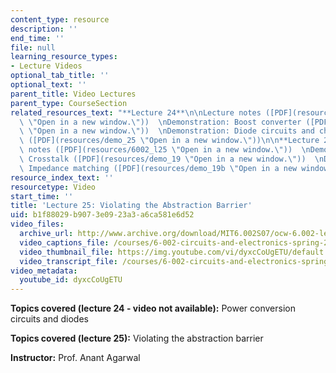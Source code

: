 ```yaml
---
content_type: resource
description: ''
end_time: ''
file: null
learning_resource_types:
- Lecture Videos
optional_tab_title: ''
optional_text: ''
parent_title: Video Lectures
parent_type: CourseSection
related_resources_text: "**Lecture 24**\n\nLecture notes ([PDF](resources/6002_l24\
  \ \"Open in a new window.\"))  \nDemonstration: Boost converter ([PDF](resources/demo_28\
  \ \"Open in a new window.\"))  \nDemonstration: Diode circuits and characteristic\
  \ ([PDF](resources/demo_25 \"Open in a new window.\"))\n\n**Lecture 25**\n\nLecture\
  \ notes ([PDF](resources/6002_l25 \"Open in a new window.\"))  \nDemonstration:\
  \ Crosstalk ([PDF](resources/demo_19 \"Open in a new window.\"))  \nDemonstration:\
  \ Impedance matching ([PDF](resources/demo_19b \"Open in a new window.\"))"
resource_index_text: ''
resourcetype: Video
start_time: ''
title: 'Lecture 25: Violating the Abstraction Barrier'
uid: b1f88029-b907-3e09-23a3-a6ca581e6d52
video_files:
  archive_url: http://www.archive.org/download/MIT6.002S07/ocw-6.002-lec-mit-10250-09dec2003-220k.mp4
  video_captions_file: /courses/6-002-circuits-and-electronics-spring-2007/aae1fdb408e357d4bfe3e63dff69171a_dyxcCoUgETU.vtt
  video_thumbnail_file: https://img.youtube.com/vi/dyxcCoUgETU/default.jpg
  video_transcript_file: /courses/6-002-circuits-and-electronics-spring-2007/3d03e2ab93e4c46dd5f15ef41c98b873_dyxcCoUgETU.pdf
video_metadata:
  youtube_id: dyxcCoUgETU
---
```


**Topics covered (lecture 24 - video not available):** Power conversion circuits and diodes

**Topics covered (lecture 25):** Violating the abstraction barrier

**Instructor:** Prof. Anant Agarwal